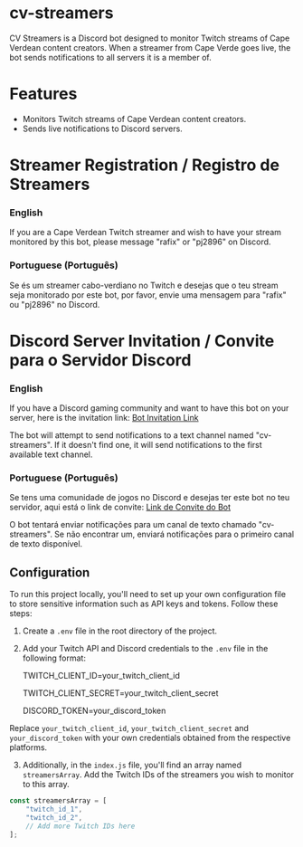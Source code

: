 # cv-streamers
CV Streamers is a Discord bot designed to monitor Twitch streams of Cape Verdean content creators. When a streamer from Cape Verde goes live, the bot sends notifications to all servers it is a member of.

# Features
- Monitors Twitch streams of Cape Verdean content creators.
- Sends live notifications to Discord servers.

# Streamer Registration / Registro de Streamers

### English

If you are a Cape Verdean Twitch streamer and wish to have your stream monitored by this bot, please message "rafix" or "pj2896" on Discord.

### Portuguese (Português)

Se és um streamer cabo-verdiano no Twitch e desejas que o teu stream seja monitorado por este bot, por favor, envie uma mensagem para "rafix" ou "pj2896" no Discord.

# Discord Server Invitation / Convite para o Servidor Discord

### English

If you have a Discord gaming community and want to have this bot on your server, here is the invitation link: [Bot Invitation Link](https://discord.com/oauth2/authorize?client_id=1220575695194034246)

The bot will attempt to send notifications to a text channel named "cv-streamers". If it doesn't find one, it will send notifications to the first available text channel.

### Portuguese (Português)

Se tens uma comunidade de jogos no Discord e desejas ter este bot no teu servidor, aqui está o link de convite: [Link de Convite do Bot](https://discord.com/oauth2/authorize?client_id=1220575695194034246)

O bot tentará enviar notificações para um canal de texto chamado "cv-streamers". Se não encontrar um, enviará notificações para o primeiro canal de texto disponível.

## Configuration

To run this project locally, you'll need to set up your own configuration file to store sensitive information such as API keys and tokens. Follow these steps:

1. Create a `.env` file in the root directory of the project.
2. Add your Twitch API and Discord credentials to the `.env` file in the following format:

    TWITCH_CLIENT_ID=your_twitch_client_id
   
    TWITCH_CLIENT_SECRET=your_twitch_client_secret
   
    DISCORD_TOKEN=your_discord_token

Replace `your_twitch_client_id`, `your_twitch_client_secret` and `your_discord_token` with your own credentials obtained from the respective platforms.

3. Additionally, in the `index.js` file, you'll find an array named `streamersArray`. Add the Twitch IDs of the streamers you wish to monitor to this array.

```javascript
const streamersArray = [
    "twitch_id_1",
    "twitch_id_2",
    // Add more Twitch IDs here
];
